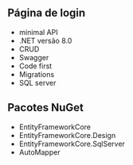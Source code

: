 ## **Página de login**
- minimal API
- .NET versão 8.0
- CRUD
- Swagger
- Code first
- Migrations
- SQL server

## **Pacotes NuGet**
- EntityFrameworkCore
- EntityFrameworkCore.Design
- EntityFrameworkCore.SqlServer
- AutoMapper